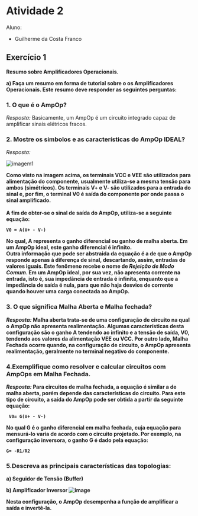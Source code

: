 # Atividade 2
Aluno: 
* Guilherme da Costa Franco

## Exercício 1

<b>Resumo sobre Amplificadores Operacionais.</b><br>

<b>a) Faça um resumo em forma de tutorial sobre o os Amplificadores Operacionais. Este
resumo deve responder as seguintes perguntas:</b><br>


### <b>1. O que é o AmpOp?</b><br>
  *Resposta:* Basicamente, um AmpOp é um circuito integrado capaz de amplificar sinais elétricos fracos.</b><br>
  
### <b>2. Mostre os simbolos e as características do AmpOp IDEAL?</b><br>
  *Resposta:* 
  
  ![imagem1](https://user-images.githubusercontent.com/61738767/115885309-392e9a00-a426-11eb-87bb-e7fc54085abf.png) </b><b>
  
<b>Como visto na imagem acima, os terminais VCC e VEE são utilizados para alimentação do componente, usualmente utiliza-se a mesma tensão para ambos (simétricos). Os terminais V+ e V- são utilizados para a entrada do sinal e, por fim, o terminal V0 é saída do componente por onde passa o sinal amplificado.</b><br>  
<b>A fim de obter-se o sinal de saída do AmpOp, utiliza-se a seguinte equação:</b><br>
```
V0 = A(V+ - V-)
```
<b>No qual, **A** representa o **ganho diferencial** ou ganho de malha aberta. Em um AmpOp ideal, este ganho diferencial é infinito.</b><br>
<b>Outra informação que pode ser abstraida da equação é a de que o AmpOp responde apenas à diferença de sinal, descartando, assim, entradas de valores iguais. Este fenômeno recebe o nome de *Rejeição de Modo Comum*. Em um AmpOp ideal, por sua vez, não apresenta corrente na entrada, isto é, sua impedância de entrada é infinita, enquanto que a impedância de saída é nula, para que não haja desvios de corrente quando houver uma carga conectada ao AmpOp.</b><br>

### <b>3. O que significa **Malha Aberta** e **Malha fechada**?</b><br>
  *Resposta:* Malha aberta trata-se de uma configuração de circuito na qual o AmpOp não apresenta realimentação. Algumas características desta configuração são o ganho **A** tendendo ao infinito e a tensão de saída, V0, tendendo aos valores da alimentação VEE ou VCC. Por outro lado, Malha Fechada ocorre quando, na configuração de circuito, o AmpOp apresenta realimentação, geralmente no terminal negativo do componente.</b><br>

### <b>4.Exemplifique como resolver e calcular circuitos com AmpOps em Malha Fechada.</b><br>
<b>*Resposta:* Para circuitos de malha fechada, a equação é similar a de malha aberta, porém depende das características do circuito. Para este tipo de circuito, a saída do AmpOp pode ser obtida a partir da seguinte equação:
```
 V0= G(V+ - V-)
``` 
 <b>No qual G é o ganho diferencial em malha fechada, cuja equação para mensurá-lo varia de acordo com o circuito projetado. Por exemplo, na configuração inversora, o ganho G é dado pela equação:
  ```
  G= -R1/R2
  ```
  ### <b>5.Descreva as principais características das topologias:</b><b>
  <b> a) **Seguidor de Tensão (Buffer)**
   
  <b> b) **Amplificador Inversor**
 ![image](https://user-images.githubusercontent.com/61738767/115918148-896d2280-a44d-11eb-9a90-09c9408cea89.png)</b><b>
 
 <b> Nesta configuração, o AmpOp desempenha a função de amplificar a saída e invertê-la. </b><b>
